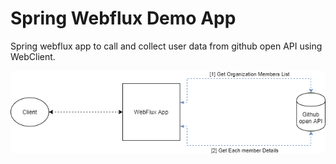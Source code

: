 # Spring Webflux Demo App

Spring webflux app to call and collect user data from github open API using WebClient.

![Spring Webflux App Arch](https://github.com/im-bhatman/demo-spring-webflux/blob/master/springdemo.png)
